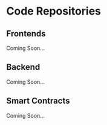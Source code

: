 # Code Repositories

## Frontends

Coming Soon...

## Backend

Coming Soon...

## Smart Contracts

Coming Soon...


